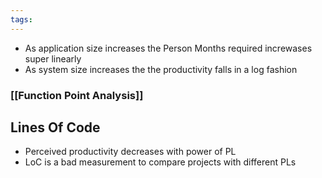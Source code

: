 ```yaml
---
tags:
---
```

- As application size increases the Person Months required increwases super linearly
- As system size increases the the productivity falls in a log fashion
### [[Function Point Analysis]]

## Lines Of Code
- Perceived productivity decreases with power of PL
- LoC is a bad measurement to compare projects with different PLs
